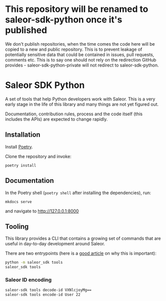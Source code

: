 # This repository will be renamed to saleor-sdk-python once it's published

We don't publish repositories, when the time comes the code here will be copied to a new and public repository. This is to prevent leakage of potentially sensitive data that could be contained in issues, pull requests, comments etc.
This is to say one should not rely on the redirection GitHub provides - saleor-sdk-python-private will not redirect to saleor-sdk-python.

# Saleor SDK Python

A set of tools that help Python developers work with Saleor. This is a very early stage in the life of this library and many things are not yet figured out. 

Documentation, contribution rules, process and the code itself (this includes the APIs) are expected to change rapidly.

## Installation

Install [Poetry](https://python-poetry.org/docs/#installing-with-pipx).

Clone the repository and invoke:

```
poetry install
```

## Documentation

In the Poetry shell (`poetry shell` after installing the dependencies), run:

```
mkdocs serve
```

and navigate to http://127.0.0.1:8000

## Tooling

This library provides a CLI that contains a growing set of commands that are useful in day-to-day development around Saleor.

There are two entrypoints (here is a [good article](https://snarky.ca/why-you-should-use-python-m-pip/) on why this is important):

```sh
python -m saleor_sdk tools
saleor_sdk tools
```

### Saleor ID encoding

```sh
saleor-sdk tools decode-id VXNlcjoyMg==
saleor-sdk tools encode-id User 22
```
